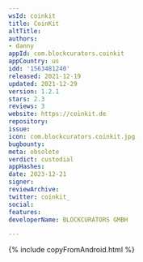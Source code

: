 ```yaml
---
wsId: coinkit
title: CoinKit
altTitle: 
authors:
- danny
appId: com.blockcurators.coinkit
appCountry: us
idd: '1563481240'
released: 2021-12-19
updated: 2021-12-29
version: 1.2.1
stars: 2.3
reviews: 3
website: https://coinkit.de
repository: 
issue: 
icon: com.blockcurators.coinkit.jpg
bugbounty: 
meta: obsolete
verdict: custodial
appHashes: 
date: 2023-12-21
signer: 
reviewArchive: 
twitter: coinkit_
social: 
features: 
developerName: BLOCKCURATORS GMBH

---
```


{% include copyFromAndroid.html %}